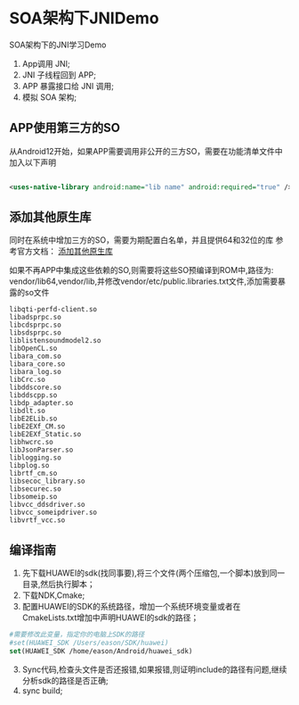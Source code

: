 # SOA架构下JNIDemo

SOA架构下的JNI学习Demo

1. App调用 JNI;
2. JNI 子线程回到 APP;
3. APP 暴露接口给 JNI 调用;
4. 模拟 SOA 架构;

## APP使用第三方的SO

从Android12开始，如果APP需要调用非公开的三方SO，需要在功能清单文件中加入以下声明

```xml

<uses-native-library android:name="lib name" android:required="true" />
```

## 添加其他原生库

同时在系统中增加三方的SO，需要为期配置白名单，并且提供64和32位的库 参考官方文档：
[添加其他原生库](https://source.android.com/devices/tech/config/namespaces_libraries?hl=zh-cn#adding-additional-native-libraries)

如果不再APP中集成这些依赖的SO,则需要将这些SO预编译到ROM中,路径为: vendor/lib64,vendor/lib,并修改vendor/etc/public.libraries.txt文件,添加需要暴露的so文件
```shell
libqti-perfd-client.so
libadsprpc.so
libcdsprpc.so
libsdsprpc.so
liblistensoundmodel2.so
libOpenCL.so
libara_com.so
libara_core.so
libara_log.so
libCrc.so
libddscore.so
libddscpp.so
libdp_adapter.so
libdlt.so
libE2ELib.so
libE2EXf_CM.so
libE2EXf_Static.so
libhwcrc.so
libJsonParser.so
liblogging.so
libplog.so
librtf_cm.so
libsecoc_library.so
libsecurec.so
libsomeip.so
libvcc_ddsdriver.so
libvcc_someipdriver.so
libvrtf_vcc.so
```

## 编译指南

1. 先下载HUAWEI的sdk(找同事要),将三个文件(两个压缩包,一个脚本)放到同一目录,然后执行脚本；
2. 下载NDK,Cmake;
3. 配置HUAWEI的SDK的系统路径，增加一个系统环境变量或者在CmakeLists.txt增加中声明HUAWEI的sdk的路径；

```cmake
#需要修改此变量，指定你的电脑上SDK的路径
#set(HUAWEI_SDK /Users/eason/SDK/huawei)
set(HUAWEI_SDK /home/eason/Android/huawei_sdk)
```

3. Sync代码,检查头文件是否还报错,如果报错,则证明include的路径有问题,继续分析sdk的路径是否正确;
4. sync build;